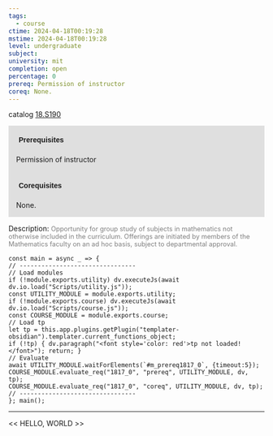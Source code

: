 ```yaml
---
tags:
  - course
ctime: 2024-04-18T00:19:28
mstime: 2024-04-18T00:19:28
level: undergraduate
subject: 
university: mit
completion: open
percentage: 0
prereq: Permission of instructor
coreq: None.
---
```


catalog [18.S190](http://student.mit.edu/catalog/m18b.html#18.S190)

<span style="display: block; padding: 15px; background-color: rgb(100, 100, 100, 0.2);"><font id="m_prereq1817_0" style="display: block; font-family: Arial, sans-serif; font-weight: bold; padding: 5px">Prerequisites</font><br><span id="prereq1817_0">Permission of instructor</span></span>
<span style="display: block; padding: 15px; background-color: rgb(100, 100, 100, 0.2);"><font id="m_coreq1817_0" style="display: block; font-family: Arial, sans-serif; font-weight: bold; padding: 5px">Corequisites</font><br><span id="coreq1817_0">None.</span></span>

<font style="">Description:</font>
<font style="color: grey; font-size: 0.8rem;">Opportunity for group study of subjects in mathematics not otherwise included in the curriculum. Offerings are initiated by members of the Mathematics faculty on an ad hoc basis, subject to departmental approval.</font>

```dataviewjs
const main = async _ => {
// --------------------------------
// Load modules
if (!module.exports.utility) dv.executeJs(await dv.io.load("Scripts/utility.js"));
const UTILITY_MODULE = module.exports.utility;
if (!module.exports.course) dv.executeJs(await dv.io.load("Scripts/course.js"));
const COURSE_MODULE = module.exports.course;
// Load tp
let tp = this.app.plugins.getPlugin("templater-obsidian").templater.current_functions_object;
if (!tp) { dv.paragraph("<font style='color: red'>tp not loaded!</font>"); return; }
// Evaluate
await UTILITY_MODULE.waitForElements(`#m_prereq1817_0`, {timeout:5});
COURSE_MODULE.evaluate_req("1817_0", "prereq", UTILITY_MODULE, dv, tp);
COURSE_MODULE.evaluate_req("1817_0", "coreq", UTILITY_MODULE, dv, tp);
// --------------------------------
}; main();
```

---

<< HELLO, WORLD >>
